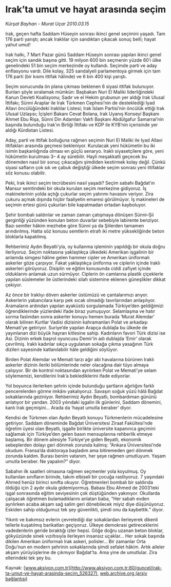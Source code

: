 # Irak’ta umut ve hayat arasında seçim

*Kürşat Bayhan - Murat Uçar 2010.03.15*

<div class="pNewsDetailMainContent ctx_content" itemprop="articleBody">
 Irak, geçen hafta Saddam Hüseyin sonrası ikinci genel seçimini yaşadı. Tam 176 parti yarıştı; ancak Iraklılar için sandıktan çıkacak sonuç belli; hayat yahut umut!
 <p class="MsoNormal">
  Irak halkı, 7 Mart Pazar günü Saddam Hüseyin sonrası yapılan ikinci genel seçim için sandık başına gitti. 19 milyon 600 bin seçmenin yüzde 60’ı ülke genelindeki 51 bin seçim merkezinde oy kullandı. Seçimde parti ve aday enflasyonu vardı. Dile kolay, 325 sandalyeli parlamentoya girmek için tam 176 parti (bir kısmı ittifak hâlinde) ve 6 bin 400 kişi yarıştı.
 </p>
 <p class="MsoNormal">
  Seçim sonucunda ön plana çıkması beklenen 6 siyasi ittifak bulunuyor. Bunları şöyle sıralamak mümkün: Başbakan Nuri El Maliki liderliğindeki Kanun Devleti Koalisyonu; Sadır ve el Hekim grubunun yer aldığı Irak Ulusal İttifakı; Sünni Araplar ile Irak Türkmen Cephesi’nin de desteklediği Iyad Allavi öncülüğündeki Iraklılar Listesi; Irak İslam Partisi’nin öncülük ettiği Irak Ulusal Uzlaşısı; İçişleri Bakanı Cevat Bolana, Irak Uyanış Konseyi Başkanı Ahmet Ebu Rişa, Sünni Din Adamları Vakfı Başkanı Abdülgafur Samarrai’nin başında bulunduğu Irak’ın Birliği İttifakı ve KDP ile KYB’nin içerisinde yer aldığı Kürdistan Listesi.
 </p>
 <p class="MsoNormal">
  Aday, parti ve ittifak bolluğuna rağmen seçimin Nuri El Maliki ile Iyad Allavi ittifakları arasında geçmesi bekleniyor. Kurulacak yeni hükûmetin bu iki isimin başkanlığında olması en güçlü senaryo. Iraklı siyasetçilere göre, yeni hükûmetin kurulması 3– 4 ay sürebilir. Hayli meşakkatli geçecek bu dönemden nasıl bir sonuç çıkacağını şimdiden kestirmek kolay değil. Çünkü siyasi safların çok sık ve çabuk değiştiği ülkede seçim sonrası yeni ittifaklar söz konusu olabilir.
 </p>
 <p class="MsoNormal">
  Peki, Irak ikinci seçim tecrübesini nasıl yaşadı? Seçim sabahı Bağdat’ın Mansur semtindeki bir okula kurulan seçim merkezine gidiyoruz. İş makinelerinin yolda açtığı çukurlar seçim yatırımı havasını veriyor. Zira çukuru açmak dışında hiçbir faaliyetin emaresi görülmüyor. İş makineleri de seçimin ertesi günü çukurları bile kapatmadan ortadan kayboluyor.
  <span>
  </span>
 </p>
 <p class="MsoNormal">
  Şehir bombalı saldırılar ve zaman zaman çatışmaya dönüşen Sünni–Şii gerginliği yüzünden konulan beton duvarlar sebebiyle labirente benziyor. Bazı semtler hâkim mezhebe göre Sünni ya da Şiilerden tamamen arındırılmış. Hatta söz konusu semtlerin etrafı iki metre yüksekliğinde beton bloklarla kapatılmış.
 </p>
 <p class="MsoNormal">
  Rehberimiz Aydın Beyatlı’yla, oy kullanma işleminin yapıldığı bir okula doğru ilerliyoruz. Seçim noktasına yaklaştıkça ülkedeki Amerikan işgalinin bir anlamda simgesi hâline gelen hammer cipler ve Amerikan üniformalı askerler göze çarpıyor. Fakat yaklaştıkça üniforma ve ciplerin içinde Iraklı askerleri görüyoruz. Disiplin ve eğitim konusunda ciddi zafiyet içinde olduklarını anlamak uzun sürmüyor. Ciplerin ön camlarına plastik çiçeklerle yapılan süslemeler ile üstlerindeki silah sistemine eklenen güneşlikler dikkat çekiyor.
 </p>
 <p class="MsoNormal">
  Az önce bir Iraklıyı döven askerler üstümüzü ve çantalarımızı arıyor. Askerlerin yabancılara karşı pek sıcak olmadığı tavırlarından anlaşılıyor. Aramaların ardından yapılan ayaküstü sorgulamada Türkiye’den geldiğimizi öğrendiklerinde yüzlerdeki ifade biraz yumuşuyor. Selamlaşma ve hatır sorma faslından sonra askerler konuyu hemen burada ‘Murat Alemdar’ olarak bilinen Kurtlar Vadisi dizisinin kahramanları Polat ve arkadaşı Memati’ye getiriyor. Suriye’de yapılan Arapça dublajla bu ülkede de yayınlanan dizi büyük hayran kitlesine sahip. Kadınların favori Türk dizisi ise Asi. Dizinin erkek başrol oyuncusu Demir’in adı dublajda ‘Emir’ olarak çevrilmiş. Iraklı kadınlar sıkça uygulanan sokağa çıkma yasağının Türk dizileri sayesinde katlanılabilir hâle geldiğini söylüyor.
 </p>
 <p class="MsoNormal">
  Birden Polat Alemdar ve Memati tarzı ağır abi havalarına bürünen Iraklı askerler dizinin ileriki bölümlerinde neler olacağına dair tüyo almaya çalışıyor. Bir de kontrol noktasından ayrılırken Polat ve Memati’ye selam söylememizi, kendilerini Irak’a beklediklerini ifade ediyorlar.
 </p>
 <p class="MsoNormal">
  Yol boyunca ilerlerken şehrin içinde bulunduğu şartların ağırlığını farklı pencerelerden görme imkânı yakalıyoruz. Savaşın soğuk yüzü hâlâ Bağdat sokaklarında geziniyor. Rehberimiz Aydın Beyatlı, bombardıman gününü anlatıyor bir yandan. 2003 yılındaki işgalin ilk günlerini, Saddam dönemini, kanlı Irak geçmişini… Arada da ‘hayat umutla beraber’ diyor.
 </p>
 <p class="MsoNormal">
  Kendisi de Türkmen olan Aydın Beyatlı konuyu Türkmenlerin mücadelesine getiriyor. Saddam döneminde Bağdat Üniversitesi Ziraat Fakültesi’nde öğretim üyesi olan Beyatlı, işgalle birlikte üniversite kapanınca geçimini sağlamak için Türkiye’den gelen basın mensuplarına rehberlik etmeye başlamış. Bir dönem ailesiyle Türkiye’ye giden Beyatlı, ekonomik sebeplerden dolayı geri dönmek zorunda kalmış: “Ankara Üniversitesi’nde okudum. Fransa’da doktoraya başladım ama bitiremeden geri dönmek zorunda kaldım. Burası benim vatanım, her şeye rağmen umutluyum. Yaşam umutla beraber. Ne yapalım?” diyor.
 </p>
 <p class="MsoNormal">
  Sabahın ilk saatleri olmasına rağmen seçmenler yola koyulmuş. Oy kullanılan sınıfların birinde, takım elbiseli bir çocuğa rastlıyoruz.
  <span>
  </span>
  7 yaşındaki Ahmed henüz birinci sınıfta okuyor. Öğretmenleri bombalı bir saldırıda öldüğü için 2 aydır okula gidemiyormuş. Babası Ebu Ahmed de 2003’teki işgal sonrasında eğitim seviyesinin çok düştüğünden yakınıyor. Okullarda çalışacak öğretmen bulamadıklarını anlatan baba, “Her sabah evden ayrılırken acaba akşam sağ salim geri dönebilecek miyiz diye düşünüyoruz. Eskiden sahip olduğumuz tek şey güvenlikti, şimdi onu da kaybettik.” diyor.
 </p>
 <p class="MsoNormal">
  Yıkıntı ve bakımsız evlerin çevrelediği dar sokaklardan ilerleyerek dikenli tellerle kuşatılmış barikatları geçiyoruz. Ülkeye demokrasi getireceklerini vadedenlerin geride bıraktığı izler hepsi. Göğe doğru uzanan beton bloklar, gökyüzünde sinek vızıltısıyla ilerleyen insansız uçaklar… Her sokak başında dikilen Amerikan üniformalı Irak askeri, polisler… Bir zamanlar Orta Doğu’nun en modern şehrinin sokaklarında şimdi sefalet hâkim. Artık aileler akşam yürüyüşlerine de çıkmıyor Bağdat’ta. Ama yine de umutlular. Zira ellerindeki tek şey bu.
 </p>
</div>


Kaynak: [www.aksiyon.com.tr](http://www.aksiyon.com.tr:80/guncel/irak-ta-umut-ve-hayat-arasinda-secim_526327), [web.archive.org (arşiv bağlantısı)](http://web.archive.org/web/20151127122546/http://www.aksiyon.com.tr:80/guncel/irak-ta-umut-ve-hayat-arasinda-secim_526327)
